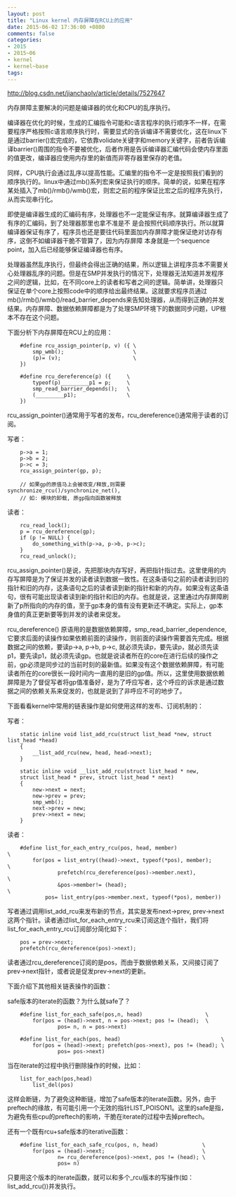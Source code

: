 ```yaml
---
layout: post
title: "Linux kernel 内存屏障在RCU上的应用"
date: 2015-06-02 17:36:00 +0800
comments: false
categories:
- 2015
- 2015~06
- kernel
- kernel~base
tags:
---
```

http://blog.csdn.net/jianchaolv/article/details/7527647

内存屏障主要解决的问题是编译器的优化和CPU的乱序执行。

编译器在优化的时候，生成的汇编指令可能和c语言程序的执行顺序不一样，在需要程序严格按照c语言顺序执行时，需要显式的告诉编译不需要优化，这在linux下是通过barrier()宏完成的，它依靠volidate关键字和memory关键字，前者告诉编译barrier()周围的指令不要被优化，后者作用是告诉编译器汇编代码会使内存里面的值更改，编译器应使用内存里的新值而非寄存器里保存的老值。

同样，CPU执行会通过乱序以提高性能。汇编里的指令不一定是按照我们看到的顺序执行的。linux中通过mb()系列宏来保证执行的顺序。简单的说，如果在程序某处插入了mb()/rmb()/wmb()宏，则宏之前的程序保证比宏之后的程序先执行，从而实现串行化。

即使是编译器生成的汇编码有序，处理器也不一定能保证有序。就算编译器生成了有序的汇编码，到了处理器那里也拿不准是不 是会按照代码顺序执行。所以就算编译器保证有序了，程序员也还是要往代码里面加内存屏障才能保证绝对访存有序，这倒不如编译器干脆不管算了，因为内存屏障 本身就是一个sequence point，加入后已经能够保证编译器也有序。


处理器虽然乱序执行，但最终会得出正确的结果，所以逻辑上讲程序员本不需要关心处理器乱序的问题。但是在SMP并发执行的情况下，处理器无法知道并发程序之间的逻辑，比如，在不同core上的读者和写者之间的逻辑。简单讲，处理器只保证在单个core上按照code中的顺序给出最终结果。这就要求程序员通过mb()/rmb()/wmb()/read_barrier_depends来告知处理器，从而得到正确的并发结果。内存屏障、数据依赖屏障都是为了处理SMP环境下的数据同步问题，UP根本不存在这个问题。

下面分析下内存屏障在RCU上的应用：
```
	#define rcu_assign_pointer(p, v) ({ \
		smp_wmb();                      \
		(p)= (v);                       \
	})

	#define rcu_dereference(p) ({     \
		typeof(p)_________p1 = p;     \
		smp_read_barrier_depends();   \
		(_________p1);                \
	}) 
```

rcu_assign_pointer()通常用于写者的发布，rcu_dereference()通常用于读者的订阅。

写者：
```
	p->a = 1;
	p->b = 2;
	p->c = 3;
	rcu_assign_pointer(gp, p);

	// 如果gp的原值马上会被改变/释放,则需要synchronize_rcu()/synchronize_net(),
	// 如: 模块的卸载, 原gp指向函数被释放
```

读者：
```
	rcu_read_lock();
	p = rcu_dereference(gp);
	if (p != NULL) {
		do_something_with(p->a, p->b, p->c);
	}
	rcu_read_unlock();
```

rcu_assign_pointer()是说，先把那块内存写好，再把指针指过去。这里使用的内存写屏障是为了保证并发的读者读到数据一致性。在这条语句之前的读者读到旧的指针和旧的内存，这条语句之后的读者读到新的指针和新的内存。如果没有这条语句，很有可能出现读者读到新的指针和旧的内存。也就是说，这里通过内存屏障刷新了p所指向的内存的值，至于gp本身的值有没有更新还不确定。实际上，gp本身值的真正更新要等到并发的读者来促发。

rcu_dereference() 原语用的是数据依赖屏障，smp_read_barrier_dependence,它要求后面的读操作如果依赖前面的读操作，则前面的读操作需要首先完成。根据数据之间的依赖，要读p->a, p->b, p->c, 就必须先读p，要先读p，就必须先读p1，要先读p1，就必须先读gp。也就是说读者所在的core在进行后续的操作之前，gp必须是同步过的当前时刻的最新值。如果没有这个数据依赖屏障，有可能读者所在的core很长一段时间内一直用的是旧的gp值。所以，这里使用数据依赖屏障是为了督促写者将gp值准备好，是为了呼应写者，这个呼应的诉求是通过数据之间的依赖关系来促发的，也就是说到了非呼应不可的地步了。

下面看看kernel中常用的链表操作是如何使用这样的发布、订阅机制的：

写者：
```
	static inline void list_add_rcu(struct list_head *new, struct list_head *head)
	{
		__list_add_rcu(new, head, head->next);
	}

	static inline void __list_add_rcu(struct list_head * new,
	struct list_head * prev, struct list_head * next)
	{
		new->next = next;
		new->prev = prev;
		smp_wmb();
		next->prev = new;
		prev->next = new;
	}
```

读者：

```
	#define list_for_each_entry_rcu(pos, head, member)                \
		for(pos = list_entry((head)->next, typeof(*pos), member);     \
				prefetch(rcu_dereference(pos)->member.next),          \
				&pos->member!= (head);                                \
			pos= list_entry(pos->member.next, typeof(*pos), member))
```

写者通过调用list_add_rcu来发布新的节点，其实是发布next->prev, prev->next这两个指针。读者通过list_for_each_entry_rcu来订阅这连个指针，我们将list_for_each_entry_rcu订阅部分简化如下：

```
	pos = prev->next;
	prefetch(rcu_dereference(pos)->next);
```

读者通过rcu_dereference订阅的是pos，而由于数据依赖关系，又间接订阅了prev->next指针，或者说是促发prev->next的更新。

下面介绍下其他相关链表操作的函数：

safe版本的iterate的函数？为什么就safe了？

```
	#define list_for_each_safe(pos,n, head)                    \
		for(pos = (head)->next, n = pos->next; pos != (head);  \
				pos= n, n = pos->next)

	#define list_for_each(pos, head)                                \
		for(pos = (head)->next; prefetch(pos->next), pos != (head); \
				pos= pos->next)
```

当在iterate的过程中执行删除操作的时候，比如：
```
	list_for_each(pos,head)
		list_del(pos)
```
这样会断链，为了避免这种断链，增加了safe版本的iterate函数。另外，由于preftech的缘故，有可能引用一个无效的指针LIST_POISON1。这里的safe是指，为避免有些cpu的preftech的影响，干脆在iterate的过程中去掉preftech。

还有一个既有rcu+safe版本的iterative函数：
```
	#define list_for_each_safe_rcu(pos, n, head)              \
		for(pos = (head)->next;                               \
				n= rcu_dereference(pos)->next, pos != (head); \
				pos= n)
```

只要用这个版本的iterate函数，就可以和多个_rcu版本的写操作(如：list_add_rcu())并发执行。


